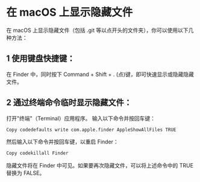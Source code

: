 # 在 macOS 上显示隐藏文件

在 macOS 上显示隐藏文件（包括 .git 等以点开头的文件夹），你可以使用以下几种方法：

## 1 使用键盘快捷键：

在 Finder 中，同时按下 Command + Shift + . (点)键，即可快速显示或隐藏隐藏文件。

## 2 通过终端命令临时显示隐藏文件：

打开"终端"（Terminal）应用程序。
输入以下命令并按回车键：
```bash
Copy codedefaults write com.apple.finder AppleShowAllFiles TRUE
```
然后输入以下命令并按回车键，以重启 Finder：
```bash
Copy codekillall Finder
```
隐藏文件将在 Finder 中可见。如果要再次隐藏文件，可以将上述命令中的 TRUE 替换为 FALSE。



